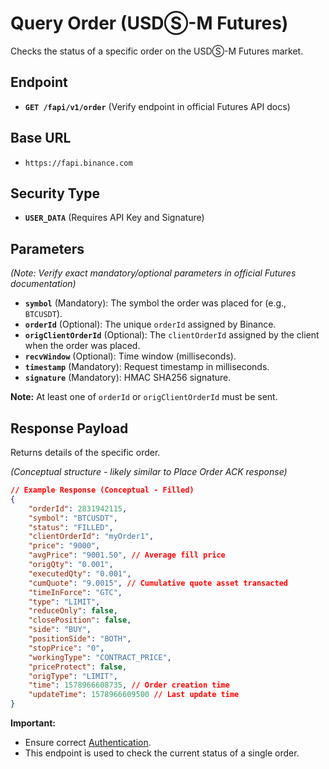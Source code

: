 # Query Order (USDⓈ-M Futures)

Checks the status of a specific order on the USDⓈ-M Futures market.

## Endpoint

*   **`GET /fapi/v1/order`** (Verify endpoint in official Futures API docs)

## Base URL

*   `https://fapi.binance.com`

## Security Type

*   **`USER_DATA`** (Requires API Key and Signature)

## Parameters

*(Note: Verify exact mandatory/optional parameters in official Futures documentation)*

*   **`symbol`** (Mandatory): The symbol the order was placed for (e.g., `BTCUSDT`).
*   **`orderId`** (Optional): The unique `orderId` assigned by Binance.
*   **`origClientOrderId`** (Optional): The `clientOrderId` assigned by the client when the order was placed.
*   **`recvWindow`** (Optional): Time window (milliseconds).
*   **`timestamp`** (Mandatory): Request timestamp in milliseconds.
*   **`signature`** (Mandatory): HMAC SHA256 signature.

**Note:** At least one of `orderId` or `origClientOrderId` must be sent.

## Response Payload

Returns details of the specific order.

*(Conceptual structure - likely similar to Place Order ACK response)*

```json
// Example Response (Conceptual - Filled)
{
    "orderId": 2831942115,
    "symbol": "BTCUSDT",
    "status": "FILLED", 
    "clientOrderId": "myOrder1", 
    "price": "9000",
    "avgPrice": "9001.50", // Average fill price
    "origQty": "0.001",
    "executedQty": "0.001",
    "cumQuote": "9.0015", // Cumulative quote asset transacted
    "timeInForce": "GTC",
    "type": "LIMIT",
    "reduceOnly": false,
    "closePosition": false,
    "side": "BUY",
    "positionSide": "BOTH",
    "stopPrice": "0", 
    "workingType": "CONTRACT_PRICE",
    "priceProtect": false,
    "origType": "LIMIT",
    "time": 1578966608735, // Order creation time
    "updateTime": 1578966609500 // Last update time
}
```

**Important:**
*   Ensure correct [Authentication](./../../authentication.md).
*   This endpoint is used to check the current status of a single order. 